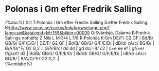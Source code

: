 # Polonas i Gm efter Fredrik Salling

{%abc%}
X:1
T:Polonäs i Gm efter Fredrik Salling
S:efter Fredrik Salling
B:http://www.smus.se/earkiv/fmk/browselarge.php?lang=sw&katalogid=M+155&bildnr=00009
O:Svärdsjö, Dalarna
B:Fredrik Sallings nothäfte
Z:Nils L
M:3/4
L:1/8
R:Polonäs
K:Gm
DE/F/ G2 GF | Bd/B/ GB/G/ G/F/E/D/ | DE/F/ G2 GF | Bd/B/ GB/G/ G/F/E/D/ | 
dB/d/ cA/c/ BG/B/ | B/A/G/^F/ G2 G,2 :: G/A/B/c/ dd dd | gd dc/=B/ c2 | 
c=e ee ef | gf/=e/ f/g/a/f/ d2 | Bd/B/ GB/G/ G/F/E/D/ |  Bd/B/ GB/G/ G/F/E/D/ | 
dB/d/ cA/c/ BG/B/ | B/A/G/^F/ G2 G,2 :|  
{%endabc%}
